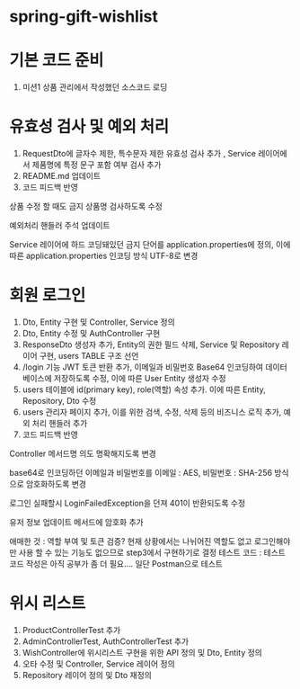 # spring-gift-wishlist
# 기본 코드 준비
1. 미션1 상품 관리에서 작성했던 소스코드 로딩

# 유효성 검사 및 예외 처리
1. RequestDto에 글자수 제한, 특수문자 제한 유효성 검사 추가 , Service 레이어에서 제품명에 특정 문구 포함 여부 검사 추가
2. README.md 업데이트
3. 코드 피드백 반영

상품 수정 할 때도 금지 상품명 검사하도록 수정

예외처리 핸들러 주석 업데이트

Service 레이어에 하드 코딩돼있던 금지 단어를 application.properties에 정의, 이에 따른 application.properties 인코딩 방식 UTF-8로 변경

# 회원 로그인
1. Dto, Entity 구현 및 Controller, Service 정의
2. Dto, Entity 수정 및 AuthController 구현
3. ResponseDto 생성자 추가, Entity의 권한 필드 삭제, Service 및 Repository 레이어 구현, users TABLE 구조 선언
4. /login 기능 JWT 토큰 반환 추가, 이메일과 비밀번호 Base64 인코딩하여 데이터베이스에 저장하도록 수정, 이에 따른 User Entity 생성자 수정
5. users 테이블에 id(primary key), role(역할) 속성 추가. 이에 따른 Entity, Repository, Dto 수정
6. users 관리자 페이지 추가, 이를 위한 검색, 수정, 삭제 등의 비즈니스 로직 추가, 예외 처리 핸들러 추가
7. 코드 피드백 반영

Controller 메서드명 의도 명확해지도록 변경

base64로 인코딩하던 이메일과 비밀번호를 이메일 : AES, 비밀번호 : SHA-256 방식으로 암호화하도록 변경

로그인 실패할시 LoginFailedException을 던져 401이 반환되도록 수정

유저 정보 업데이트 메서드에 암호화 추가

애매한 것 : 역할 부여 및 토큰 검증? 현재 상황에서는 나뉘어진 역할도 없고 로그인해야만 사용 할 수 있는 기능도 없으므로 step3에서 구현하기로 결정
테스트 코드 : 테스트 코드 작성은 아직 공부가 좀 더 필요.... 일단 Postman으로 테스트

# 위시 리스트
1. ProductControllerTest 추가
2. AdminControllerTest, AuthControllerTest 추가
3. WishController에 위시리스트 구현을 위한 API 정의 및 Dto, Entity 정의
4. 오타 수정 및 Controller, Service 레이어 정의
5. Repository 레이어 정의 및 Dto 재정의